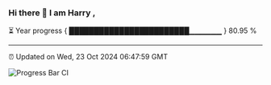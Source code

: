 ### Hi there 👋 I am Harry , 

⏳ Year progress { ████████████████████████▁▁▁▁▁▁ } 80.95 %

---

⏰ Updated on Wed, 23 Oct 2024 06:47:59 GMT

![Progress Bar CI](https://github.com/duykhang68/duykhang68/workflows/Progress%20Bar%20CI/badge.svg)
